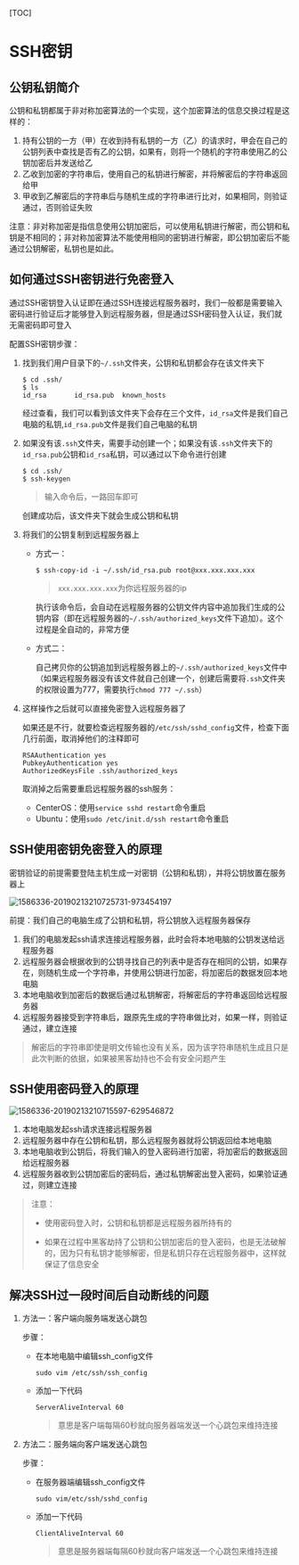[TOC]

# SSH密钥

## 公钥私钥简介

公钥和私钥都属于非对称加密算法的一个实现，这个加密算法的信息交换过程是这样的：

1. 持有公钥的一方（甲）在收到持有私钥的一方（乙）的请求时，甲会在自己的公钥列表中查找是否有乙的公钥，如果有，则将一个随机的字符串使用乙的公钥加密后并发送给乙
2. 乙收到加密的字符串后，使用自己的私钥进行解密，并将解密后的字符串返回给甲
3. 甲收到乙解密后的字符串后与随机生成的字符串进行比对，如果相同，则验证通过，否则验证失败

注意：非对称加密是指信息使用公钥加密后，可以使用私钥进行解密，而公钥和私钥是不相同的；非对称加密算法不能使用相同的密钥进行解密，即公钥加密后不能通过公钥解密，私钥也是如此。

## 如何通过SSH密钥进行免密登入

通过SSH密钥登入认证即在通过SSH连接远程服务器时，我们一般都是需要输入密码进行验证后才能够登入到远程服务器，但是通过SSH密码登入认证，我们就无需密码即可登入



配置SSH密钥步骤：

1. 找到我们用户目录下的`~/.ssh`文件夹，公钥和私钥都会存在该文件夹下

   ```shell
   $ cd .ssh/
   $ ls
   id_rsa		id_rsa.pub	known_hosts
   ```

   经过查看，我们可以看到该文件夹下会存在三个文件，`id_rsa`文件是我们自己电脑的私钥,`id_rsa.pub`文件是我们自己电脑的私钥

2. 如果没有该`.ssh`文件夹，需要手动创建一个；如果没有该`.ssh`文件夹下的`id_rsa.pub`公钥和`id_rsa`私钥，可以通过以下命令进行创建

   ```shell
   $ cd .ssh/
   $ ssh-keygen
   ```

   > 输入命令后，一路回车即可

   创建成功后，该文件夹下就会生成公钥和私钥

3. 将我们的公钥复制到远程服务器上

   - 方式一：

     ```shell
     $ ssh-copy-id -i ~/.ssh/id_rsa.pub root@xxx.xxx.xxx.xxx
     ```

     > `xxx.xxx.xxx.xxx`为你远程服务器的ip

     执行该命令后，会自动在远程服务器的公钥文件内容中追加我们生成的公钥内容（即在远程服务器的`~/.ssh/authorized_keys`文件下追加）。这个过程是全自动的，非常方便

   - 方式二：

     自己拷贝你的公钥追加到远程服务器上的`~/.ssh/authorized_keys`文件中（如果远程服务器没有该文件就自己创建一个，创建后需要将`.ssh`文件夹的权限设置为777，需要执行`chmod 777 ~/.ssh`）

4. 这样操作之后就可以直接免密登入远程服务器了

   如果还是不行，就要检查远程服务器的`/etc/ssh/sshd_config`文件，检查下面几行前面，取消掉他们的注释即可

   ```shell
   RSAAuthentication yes   
   PubkeyAuthentication yes   
   AuthorizedKeysFile .ssh/authorized_keys
   ```

   取消掉之后需要重启远程服务器的ssh服务：

   - CenterOS：使用`service sshd restart`命令重启
   - Ubuntu：使用`sudo /etc/init.d/ssh restart`命令重启

## SSH使用密钥免密登入的原理

密钥验证的前提需要登陆主机生成一对密钥（公钥和私钥），并将公钥放置在服务器上

![1586336-20190213210725731-973454197](/Users/yingjie.lu/Documents/note/.img/1586336-20190213210725731-973454197.png)

前提：我们自己的电脑生成了公钥和私钥，将公钥放入远程服务器保存

1. 我们的电脑发起ssh请求连接远程服务器，此时会将本地电脑的公钥发送给远程服务器
2. 远程服务器会根据收到的公钥寻找自己的列表中是否存在相同的公钥，如果存在，则随机生成一个字符串，并使用公钥进行加密，将加密后的数据发回本地电脑
3. 本地电脑收到加密后的数据后通过私钥解密，将解密后的字符串返回给远程服务器
4. 远程服务器接受到字符串后，跟原先生成的字符串做比对，如果一样，则验证通过，建立连接

> 解密后的字符串即使是明文传输也没有关系，因为该字符串随机生成且只是此次判断的依据，如果被黑客劫持也不会有安全问题产生

## SSH使用密码登入的原理

![1586336-20190213210715597-629546872](/Users/yingjie.lu/Documents/note/.img/1586336-20190213210715597-629546872.png)



1. 本地电脑发起ssh请求连接远程服务器
2. 远程服务器中存在公钥和私钥，那么远程服务器就将公钥返回给本地电脑
3. 本地电脑收到公钥后，将我们输入的登入密码进行加密，将加密后的数据返回给远程服务器
4. 远程服务器收到公钥加密后的密码后，通过私钥解密出登入密码，如果验证通过，则建立连接

> 注意：
>
> - 使用密码登入时，公钥和私钥都是远程服务器所持有的
>
> - 如果在过程中黑客劫持了公钥和公钥加密后的登入密码，也是无法破解的，因为只有私钥才能够解密，但是私钥只存在远程服务器中，这样就保证了信息安全

## 解决SSH过一段时间后自动断线的问题

1. 方法一：客户端向服务端发送心跳包

   步骤：

   - 在本地电脑中编辑ssh_config文件

     ```shell
     sudo vim /etc/ssh/ssh_config
     ```

   - 添加一下代码

     ```shell
     ServerAliveInterval 60
     ```

     > 意思是客户端每隔60秒就向服务器端发送一个心跳包来维持连接

2. 方法二：服务端向客户端发送心跳包

   步骤：

   - 在服务器端编辑ssh_config文件

     ```shell
     sudo vim/etc/ssh/sshd_config
     ```

   - 添加一下代码

     ```shell
     ClientAliveInterval 60
     ```

     > 意思是服务器端每隔60秒就向客户端发送一个心跳包来维持连接

